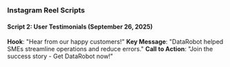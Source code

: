 ### Instagram Reel Scripts

#### Script 2: User Testimonials (September 26, 2025)
**Hook**: "Hear from our happy customers!"
**Key Message**: "DataRobot helped SMEs streamline operations and reduce errors."
**Call to Action**: "Join the success story - Get DataRobot now!"
